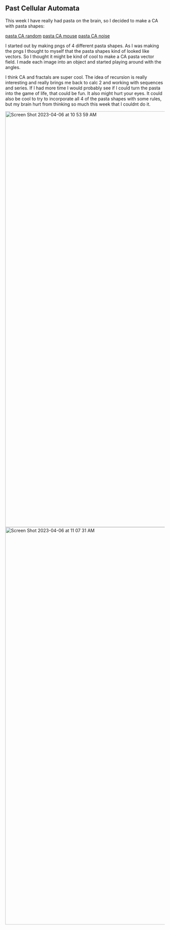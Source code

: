 ## Past Cellular Automata

This week I have really had pasta on the brain, so I decided to make a CA with pasta shapes:

[pasta CA random](https://editor.p5js.org/gracywhelihan/sketches/kWIPz6o-N)
[pasta CA mouse](https://editor.p5js.org/gracywhelihan/sketches/4p4LsGnrs)
[pasta CA noise](https://editor.p5js.org/gracywhelihan/sketches/WGvEkuUhe)

I started out by making pngs of 4 different pasta shapes. As I was making the pngs I thought to myself that the pasta shapes kind of looked like vectors. So I thought it might be kind of cool to make a CA pasta vector field. I made each image into an object and started playing around with the angles.

I think CA and fractals are super cool. The idea of recursion is really interesting and really brings me back to calc 2 and working with sequences and series. If I had more time I would probably see if I could turn the pasta into the game of life, that could be fun. It also might hurt your eyes.
It could also be cool to try to incorporate all 4 of the pasta shapes with some rules, but my brain hurt from thinking so much this week that I couldnt do it. 

<img width="1310" alt="Screen Shot 2023-04-06 at 10 53 59 AM" src="https://user-images.githubusercontent.com/76453899/230418700-9bff2688-f55a-4aed-9912-77ed0d51be49.png">


<img width="1252" alt="Screen Shot 2023-04-06 at 11 07 31 AM" src="https://user-images.githubusercontent.com/76453899/230421060-1e5c6f1b-a65b-4100-a4f8-ed5ca18ff341.png">
